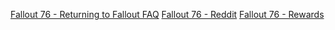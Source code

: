 [Fallout 76 - Returning to Fallout FAQ](https://www.reddit.com/r/fo76/wiki/returning)
[Fallout 76 - Reddit](https://www.reddit.com/r/fo76/)
[Fallout 76 - Rewards](https://gamestoday.info/pc/fallout/i-gathered-data-on-quest-event-rewards-for-over-1800-events-for-science/)

